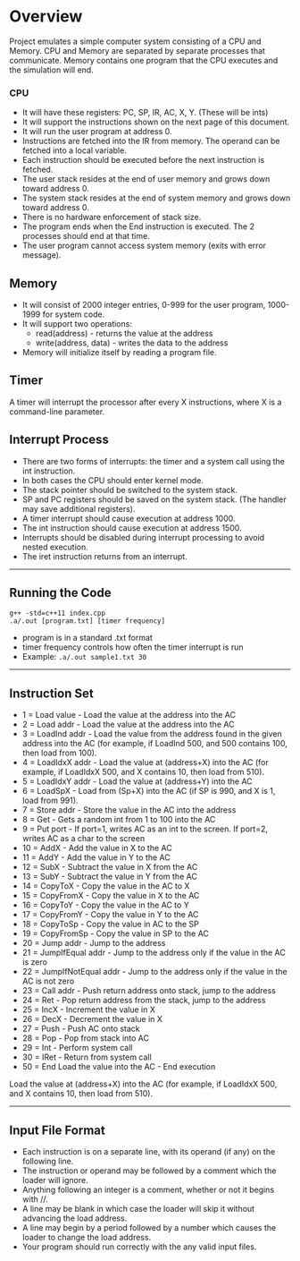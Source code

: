 # Overview

Project emulates a simple computer system consisting of a CPU and Memory.
CPU and Memory are separated by separate processes that communicate.
Memory contains one program that the CPU executes and the simulation will end.

### CPU

  * It will have these registers: PC, SP, IR, AC, X, Y. (These will be ints)
  * It will support the instructions shown on the next page of this document.
  * It will run the user program at address 0.
  * Instructions are fetched into the IR from memory. The operand can be fetched into a local variable.
  * Each instruction should be executed before the next instruction is fetched.
  * The user stack resides at the end of user memory and grows down toward address 0.
  * The system stack resides at the end of system memory and grows down toward address 0.
  * There is no hardware enforcement of stack size.
  * The program ends when the End instruction is executed. The 2 processes should end at that time.
  * The user program cannot access system memory (exits with error message).

## Memory

  * It will consist of 2000 integer entries, 0-999 for the user program, 1000-1999 for system code.
  * It will support two operations:
    * read(address) - returns the value at the address
    * write(address, data) - writes the data to the address
  * Memory will initialize itself by reading a program file.

## Timer

A timer will interrupt the processor after every X instructions, where X is a command-line parameter.

## Interrupt Process
  * There are two forms of interrupts: the timer and a system call using the int instruction.
  * In both cases the CPU should enter kernel mode.
  * The stack pointer should be switched to the system stack.
  * SP and PC registers should be saved on the system stack. (The handler may save additional registers).
  * A timer interrupt should cause execution at address 1000.
  * The int instruction should cause execution at address 1500.
  * Interrupts should be disabled during interrupt processing to avoid nested execution.
  * The iret instruction returns from an interrupt.

---

## Running the Code

```
g++ -std=c++11 index.cpp
.a/.out [program.txt] [timer frequency]
```

* program is in a standard .txt format
* timer frequency controls how often the timer interrupt is run
* Example: `.a/.out sample1.txt 30`

---

## Instruction Set

* 1 = Load value - Load the value at the address into the AC
* 2 = Load addr - Load the value at the address into the AC
* 3 = LoadInd addr - Load the value from the address found in the given address into the AC (for example, if LoadInd 500, and 500 contains 100, then load from 100).
* 4 = LoadIdxX addr - Load the value at (address+X) into the AC (for example, if LoadIdxX 500, and X contains 10, then load from 510).
* 5 = LoadIdxY addr - Load the value at (address+Y) into the AC
* 6 = LoadSpX - Load from (Sp+X) into the AC (if SP is 990, and X is 1, load from 991).
* 7 = Store addr - Store the value in the AC into the address
* 8 = Get - Gets a random int from 1 to 100 into the AC
* 9 = Put port - If port=1, writes AC as an int to the screen. If port=2, writes AC as a char to the screen
* 10 = AddX - Add the value in X to the AC
* 11 = AddY - Add the value in Y to the AC
* 12 = SubX - Subtract the value in X from the AC
* 13 = SubY - Subtract the value in Y from the AC
* 14 = CopyToX - Copy the value in the AC to X
* 15 = CopyFromX - Copy the value in X to the AC
* 16 = CopyToY - Copy the value in the AC to Y
* 17 = CopyFromY - Copy the value in Y to the AC
* 18 = CopyToSp - Copy the value in AC to the SP
* 19 = CopyFromSp - Copy the value in SP to the AC
* 20 = Jump addr - Jump to the address
* 21 = JumpIfEqual addr - Jump to the address only if the value in the AC is zero
* 22 = JumpIfNotEqual addr - Jump to the address only if the value in the AC is not zero
* 23 = Call addr - Push return address onto stack, jump to the address
* 24 = Ret - Pop return address from the stack, jump to the address
* 25 = IncX - Increment the value in X
* 26 = DecX - Decrement the value in X
* 27 = Push - Push AC onto stack
* 28 = Pop - Pop from stack into AC
* 29 = Int - Perform system call
* 30 = IRet - Return from system call
* 50 = End Load the value into the AC - End execution

Load the value at (address+X) into the AC
(for example, if LoadIdxX 500, and X contains 10, then load from 510).

---

## Input File Format

* Each instruction is on a separate line, with its operand (if any) on the following line.
* The instruction or operand may be followed by a comment which the loader will ignore.
* Anything following an integer is a comment, whether or not it begins with //.
* A line may be blank in which case the loader will skip it without advancing the load address.
* A line may begin by a period followed by a number which causes the loader to change the load address.
* Your program should run correctly with the any valid input files.
